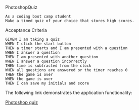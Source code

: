 PhotoshopQuiz

```
As a coding boot camp student
Make a timed quiz of your choice that stores high scores.
```

Acceptance Criteria

```
GIVEN I am taking a quiz
WHEN I click the start button
THEN a timer starts and I am presented with a question
WHEN I answer a question
THEN I am presented with another question
WHEN I answer a question incorrectly
THEN time is subtracted from the clock
WHEN all questions are answered or the timer reaches 0
THEN the game is over
WHEN the game is over
THEN I can save my initials and score
```

The following link demonstrates the application functionality:

[Photoshop quiz](https://kcraymond.github.io/PhotoshopQuiz/)
